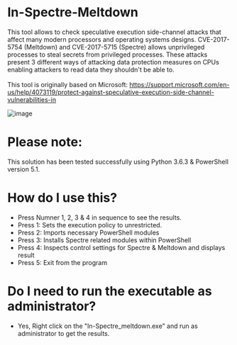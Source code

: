# In-Spectre-Meltdown
This tool allows to check speculative execution side-channel attacks that affect many modern processors and operating systems designs. CVE-2017-5754 (Meltdown) and CVE-2017-5715 (Spectre) allows unprivileged processes to steal secrets from privileged processes. These attacks present 3 different ways of attacking data protection measures on CPUs enabling attackers to read data they shouldn't be able to. <br>
<br>
This tool is originally based on Microsoft: https://support.microsoft.com/en-us/help/4073119/protect-against-speculative-execution-side-channel-vulnerabilities-in 

![image](https://user-images.githubusercontent.com/3501170/34603779-710a93b6-f259-11e7-9707-f2145e106e46.png)

# Please note:
This solution has been tested successfully using Python 3.6.3 & PowerShell version 5.1.

# How do I use this?
- Press Numner 1, 2, 3 & 4 in sequence to see the results.
- Press 1: Sets the execution policy to unrestricted.
- Press 2: Imports necessary PowerShell modules
- Press 3: Installs Spectre related modules within PowerShell
- Press 4: Inspects control settings for Spectre & Meltdown and displays result
- Press 5: Exit from the program

# Do I need to run the executable as administrator?
- Yes, Right click on the "In-Spectre_meltdown.exe" and run as administrator to get the results.



